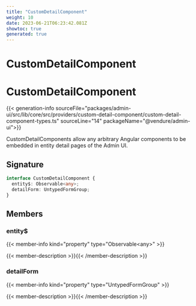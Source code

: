 ```yaml
---
title: "CustomDetailComponent"
weight: 10
date: 2023-06-21T06:23:42.081Z
showtoc: true
generated: true
---
```

<!-- This file was generated from the Vendure source. Do not modify. Instead, re-run the "docs:build" script -->

# CustomDetailComponent
<div class="symbol">


# CustomDetailComponent

{{< generation-info sourceFile="packages/admin-ui/src/lib/core/src/providers/custom-detail-component/custom-detail-component-types.ts" sourceLine="14" packageName="@vendure/admin-ui">}}

CustomDetailComponents allow any arbitrary Angular components to be embedded in entity detail
pages of the Admin UI.

## Signature

```TypeScript
interface CustomDetailComponent {
  entity$: Observable<any>;
  detailForm: UntypedFormGroup;
}
```
## Members

### entity$

{{< member-info kind="property" type="Observable&#60;any&#62;"  >}}

{{< member-description >}}{{< /member-description >}}

### detailForm

{{< member-info kind="property" type="UntypedFormGroup"  >}}

{{< member-description >}}{{< /member-description >}}


</div>
